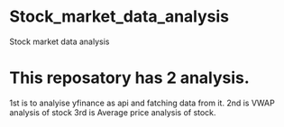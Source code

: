 # Stock_market_data_analysis
Stock market data analysis
# This reposatory has 2 analysis.
1st is to analyise yfinance as api and fatching data from it.
2nd is VWAP analysis of stock
3rd is Average price analysis of stock.
